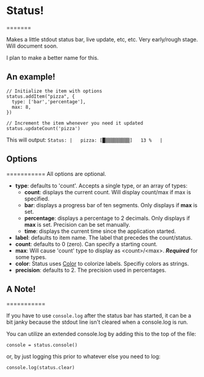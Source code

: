 # Status!
=======

Makes a little stdout status bar, live update, etc, etc.
Very early/rough stage. Will document soon.

I plan to make a better name for this.

## An example!
	// Initialize the item with options
	status.addItem("pizza", {
	  type: ['bar','percentage'],
	  max: 8,
	})
	
	// Increment the item whenever you need it updated
	status.updateCount('pizza')
	
This will output: `Status: |   pizza: [█▒▒▒▒▒▒▒▒▒]   13 %   |`


## Options
===========
All options are optional.

+ **type**: defaults to 'count'. Accepts a single type, or an array of types:
	+ **count**: displays the current count. Will display count/max if max is specified.
	+ **bar**: displays a progress bar of ten segments. Only displays if **max** is set.
	+ **percentage**: displays a percentage to 2 decimals. Only displays if **max** is set. Precision can be set manually.
	+ **time**: displays the current time since the application started.
+ **label**: defaults to item name. The label that precedes the count/status.
+ **count**: defaults to 0 (zero). Can specify a starting count.
+ **max**: Will cause 'count' type to display as \<count>/\<max>. ***Required*** for some types.
+ **color**: Status uses [Color](https://github.com/Marak/colors.js) to colorize labels. Specifiy colors as strings.
+ **precision**: defaults to 2. The precision used in percentages.



## A Note!
===========

If you have to use `console.log` after the status bar has started, it can be a bit janky because the stdout line isn't cleared when a console.log is run.

You can utilize an extended console.log by adding this to the top of the file:

	console = status.console()

or, by just logging this prior to whatever else you need to log:
	
	console.log(status.clear)